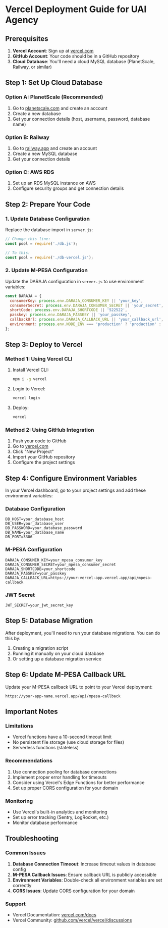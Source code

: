 # Vercel Deployment Guide for UAI Agency

## Prerequisites

1. **Vercel Account**: Sign up at [vercel.com](https://vercel.com)
2. **GitHub Account**: Your code should be in a GitHub repository
3. **Cloud Database**: You'll need a cloud MySQL database (PlanetScale, Railway, or similar)

## Step 1: Set Up Cloud Database

### Option A: PlanetScale (Recommended)
1. Go to [planetscale.com](https://planetscale.com) and create an account
2. Create a new database
3. Get your connection details (host, username, password, database name)

### Option B: Railway
1. Go to [railway.app](https://railway.app) and create an account
2. Create a new MySQL database
3. Get your connection details

### Option C: AWS RDS
1. Set up an RDS MySQL instance on AWS
2. Configure security groups and get connection details

## Step 2: Prepare Your Code

### 1. Update Database Configuration
Replace the database import in `server.js`:
```javascript
// Change this line:
const pool = require('./db.js');

// To this:
const pool = require('./db-vercel.js');
```

### 2. Update M-PESA Configuration
Update the DARAJA configuration in `server.js` to use environment variables:
```javascript
const DARAJA = {
  consumerKey: process.env.DARAJA_CONSUMER_KEY || 'your_key',
  consumerSecret: process.env.DARAJA_CONSUMER_SECRET || 'your_secret',
  shortCode: process.env.DARAJA_SHORTCODE || '522522',
  passkey: process.env.DARAJA_PASSKEY || 'your_passkey',
  callbackUrl: process.env.DARAJA_CALLBACK_URL || 'your_callback_url',
  environment: process.env.NODE_ENV === 'production' ? 'production' : 'sandbox'
};
```

## Step 3: Deploy to Vercel

### Method 1: Using Vercel CLI
1. Install Vercel CLI:
   ```bash
   npm i -g vercel
   ```

2. Login to Vercel:
   ```bash
   vercel login
   ```

3. Deploy:
   ```bash
   vercel
   ```

### Method 2: Using GitHub Integration
1. Push your code to GitHub
2. Go to [vercel.com](https://vercel.com)
3. Click "New Project"
4. Import your GitHub repository
5. Configure the project settings

## Step 4: Configure Environment Variables

In your Vercel dashboard, go to your project settings and add these environment variables:

### Database Configuration
```
DB_HOST=your_database_host
DB_USER=your_database_user
DB_PASSWORD=your_database_password
DB_NAME=your_database_name
DB_PORT=3306
```

### M-PESA Configuration
```
DARAJA_CONSUMER_KEY=your_mpesa_consumer_key
DARAJA_CONSUMER_SECRET=your_mpesa_consumer_secret
DARAJA_SHORTCODE=your_shortcode
DARAJA_PASSKEY=your_passkey
DARAJA_CALLBACK_URL=https://your-vercel-app.vercel.app/api/mpesa-callback
```

### JWT Secret
```
JWT_SECRET=your_jwt_secret_key
```

## Step 5: Database Migration

After deployment, you'll need to run your database migrations. You can do this by:

1. Creating a migration script
2. Running it manually on your cloud database
3. Or setting up a database migration service

## Step 6: Update M-PESA Callback URL

Update your M-PESA callback URL to point to your Vercel deployment:
```
https://your-app-name.vercel.app/api/mpesa-callback
```

## Important Notes

### Limitations
- Vercel functions have a 10-second timeout limit
- No persistent file storage (use cloud storage for files)
- Serverless functions (stateless)

### Recommendations
1. Use connection pooling for database connections
2. Implement proper error handling for timeouts
3. Consider using Vercel's Edge Functions for better performance
4. Set up proper CORS configuration for your domain

### Monitoring
- Use Vercel's built-in analytics and monitoring
- Set up error tracking (Sentry, LogRocket, etc.)
- Monitor database performance

## Troubleshooting

### Common Issues
1. **Database Connection Timeout**: Increase timeout values in database config
2. **M-PESA Callback Issues**: Ensure callback URL is publicly accessible
3. **Environment Variables**: Double-check all environment variables are set correctly
4. **CORS Issues**: Update CORS configuration for your domain

### Support
- Vercel Documentation: [vercel.com/docs](https://vercel.com/docs)
- Vercel Community: [github.com/vercel/vercel/discussions](https://github.com/vercel/vercel/discussions) 